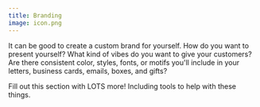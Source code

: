 ```yaml
---
title: Branding
image: icon.png
---
```


It can be good to create a custom brand for yourself. How do you want to present yourself? What kind of vibes do you want to give your customers? Are there consistent color, styles, fonts, or motifs you'll include in your letters, business cards, emails, boxes, and gifts?

<todo>Fill out this section with LOTS more! Including tools to help with these things.</todo>